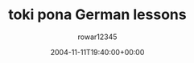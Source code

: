 ---
title: 'toki pona German lessons'
posts: 1
hash: 't331'
author: 'rowar12345'
date: 2004-11-11T19:40:00+00:00
sources:
  - http://forums.tokipona.org/viewtopic.php%3Ft=331.html
---